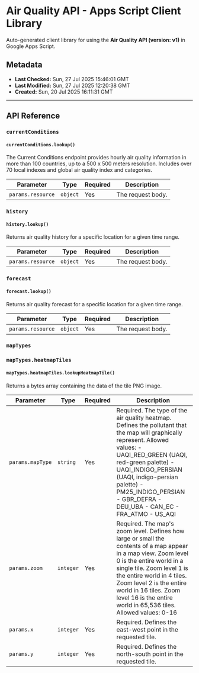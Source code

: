 # Air Quality API - Apps Script Client Library

Auto-generated client library for using the **Air Quality API (version: v1)** in Google Apps Script.

## Metadata

- **Last Checked:** Sun, 27 Jul 2025 15:46:01 GMT
- **Last Modified:** Sun, 27 Jul 2025 12:20:38 GMT
- **Created:** Sun, 20 Jul 2025 16:11:31 GMT



---

## API Reference

### `currentConditions`

#### `currentConditions.lookup()`

The Current Conditions endpoint provides hourly air quality information in more than 100 countries, up to a 500 x 500 meters resolution. Includes over 70 local indexes and global air quality index and categories.

| Parameter | Type | Required | Description |
|---|---|---|---|
| `params.resource` | `object` | Yes | The request body. |

### `history`

#### `history.lookup()`

Returns air quality history for a specific location for a given time range.

| Parameter | Type | Required | Description |
|---|---|---|---|
| `params.resource` | `object` | Yes | The request body. |

### `forecast`

#### `forecast.lookup()`

Returns air quality forecast for a specific location for a given time range.

| Parameter | Type | Required | Description |
|---|---|---|---|
| `params.resource` | `object` | Yes | The request body. |

### `mapTypes`

### `mapTypes.heatmapTiles`

#### `mapTypes.heatmapTiles.lookupHeatmapTile()`

Returns a bytes array containing the data of the tile PNG image.

| Parameter | Type | Required | Description |
|---|---|---|---|
| `params.mapType` | `string` | Yes | Required. The type of the air quality heatmap. Defines the pollutant that the map will graphically represent. Allowed values: - UAQI_RED_GREEN (UAQI, red-green palette) - UAQI_INDIGO_PERSIAN (UAQI, indigo-persian palette) - PM25_INDIGO_PERSIAN - GBR_DEFRA - DEU_UBA - CAN_EC - FRA_ATMO - US_AQI |
| `params.zoom` | `integer` | Yes | Required. The map's zoom level. Defines how large or small the contents of a map appear in a map view. Zoom level 0 is the entire world in a single tile. Zoom level 1 is the entire world in 4 tiles. Zoom level 2 is the entire world in 16 tiles. Zoom level 16 is the entire world in 65,536 tiles. Allowed values: 0-16 |
| `params.x` | `integer` | Yes | Required. Defines the east-west point in the requested tile. |
| `params.y` | `integer` | Yes | Required. Defines the north-south point in the requested tile. |
